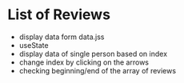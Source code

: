 # List of Reviews

- display data form data.jss
- useState
- display data of single person based on index
- change index by clicking on the arrows
- checking beginning/end of the array of reviews
